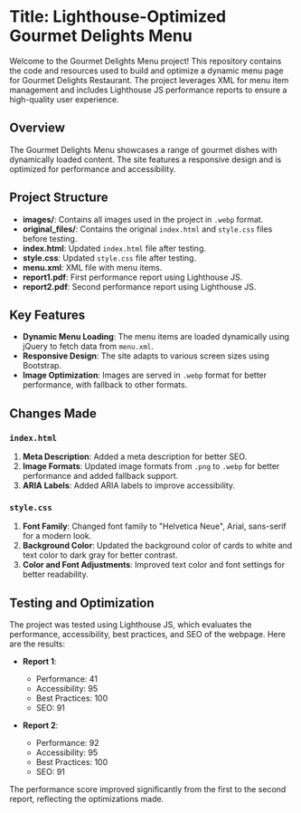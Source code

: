 # Title: Lighthouse-Optimized Gourmet Delights Menu

Welcome to the Gourmet Delights Menu project! This repository contains the code and resources used to build and optimize a dynamic menu page for Gourmet Delights Restaurant. The project leverages XML for menu item management and includes Lighthouse JS performance reports to ensure a high-quality user experience.

## Overview

The Gourmet Delights Menu showcases a range of gourmet dishes with dynamically loaded content. The site features a responsive design and is optimized for performance and accessibility.

## Project Structure

- **images/**: Contains all images used in the project in `.webp` format.
- **original_files/**: Contains the original `index.html` and `style.css` files before testing.
- **index.html**: Updated `index.html` file after testing.
- **style.css**: Updated `style.css` file after testing.
- **menu.xml**: XML file with menu items.
- **report1.pdf**: First performance report using Lighthouse JS.
- **report2.pdf**: Second performance report using Lighthouse JS.

## Key Features

- **Dynamic Menu Loading**: The menu items are loaded dynamically using jQuery to fetch data from `menu.xml`.
- **Responsive Design**: The site adapts to various screen sizes using Bootstrap.
- **Image Optimization**: Images are served in `.webp` format for better performance, with fallback to other formats.

## Changes Made

### `index.html`
1. **Meta Description**: Added a meta description for better SEO.
2. **Image Formats**: Updated image formats from `.png` to `.webp` for better performance and added fallback support.
3. **ARIA Labels**: Added ARIA labels to improve accessibility.

### `style.css`
1. **Font Family**: Changed font family to "Helvetica Neue", Arial, sans-serif for a modern look.
2. **Background Color**: Updated the background color of cards to white and text color to dark gray for better contrast.
3. **Color and Font Adjustments**: Improved text color and font settings for better readability.

## Testing and Optimization

The project was tested using Lighthouse JS, which evaluates the performance, accessibility, best practices, and SEO of the webpage. Here are the results:

- **Report 1**:
  - Performance: 41
  - Accessibility: 95
  - Best Practices: 100
  - SEO: 91

- **Report 2**:
  - Performance: 92
  - Accessibility: 95
  - Best Practices: 100
  - SEO: 91

The performance score improved significantly from the first to the second report, reflecting the optimizations made.
